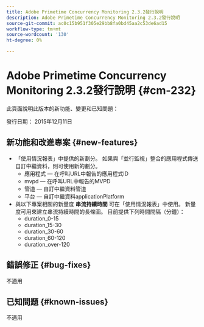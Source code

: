 ```yaml
---
title: Adobe Primetime Concurrency Monitoring 2.3.2發行說明
description: Adobe Primetime Concurrency Monitoring 2.3.2發行說明
source-git-commit: ac0c15b951f305e29bb8fa0bd45aa2c53de6ad15
workflow-type: tm+mt
source-wordcount: '130'
ht-degree: 0%

---
```



# Adobe Primetime Concurrency Monitoring 2.3.2發行說明 {#cm-232}

此頁面說明此版本的新功能、變更和已知問題：

發行日期： 2015年12月11日

## 新功能和改進專案 {#new-features}

* 「使用情況報表」中提供的新劃分。 如果與「並行監視」整合的應用程式傳送自訂中繼資料，則可使用新的劃分。
   * 應用程式 — 在呼叫URL中報告的應用程式ID
   * mvpd — 在呼叫URL中報告的MVPD
   * 管道 — 自訂中繼資料管道
   * 平台 — 自訂中繼資料applicationPlatform
* 與以下專案相關的新量度 **串流持續時間** 可在「使用情況報表」中使用。 新量度可用來建立串流持續時間的長條圖。 目前提供下列時間間隔（分鐘）：
   * duration_0-15
   * duration_15-30
   * duration_30-60
   * duration_60-120
   * duration_over-120

## 錯誤修正 {#bug-fixes}

不適用

## 已知問題 {#known-issues}

不適用
